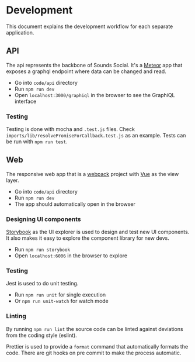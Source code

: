 # Development 

This document explains the development workflow for each separate application.

## API

The api represents the backbone of Sounds Social.
It's a [Meteor](https://www.meteor.com/) app that exposes a graphql endpoint where data can be changed and read.

* Go into `code/api` directory
* Run `npm run dev`
* Open `localhost:3000/graphiql` in the browser to see the GraphiQL interface

### Testing

Testing is done with mocha and `.test.js` files. Check `imports/lib/resolvePromiseForCallback.test.js` as an example.
Tests can be run with `npm run test`.

## Web

The responsive web app that is a [webpack](https://webpack.js.org/) project with [Vue](https://vuejs.org/) as the view layer.

* Go into `code/api` directory
* Run `npm run dev`
* The app should automatically open in the browser

### Designing UI components

[Storybook](https://storybook.js.org/) as the UI explorer is used to design and test
new UI components. It also makes it easy to explore the component library for new devs.

* Run `npm run storybook`
* Open `localhost:6006` in the browser to explore

### Testing

Jest is used to do unit testing.

* Run `npm run unit` for single execution
* Or `npm run unit-watch` for watch mode

### Linting

By running `npm run lint` the source code can be linted against deviations from the coding style (eslint).

Prettier is used to provide a `format` command that automatically formats the code. There are git hooks on
pre commit to make the process automatic.

